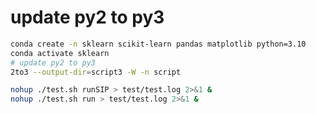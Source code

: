 
# update py2 to py3

```bash
conda create -n sklearn scikit-learn pandas matplotlib python=3.10
conda activate sklearn
# update py2 to py3
2to3 --output-dir=script3 -W -n script
```

```bash
nohup ./test.sh runSIP > test/test.log 2>&1 &
nohup ./test.sh run > test/test.log 2>&1 &
```
